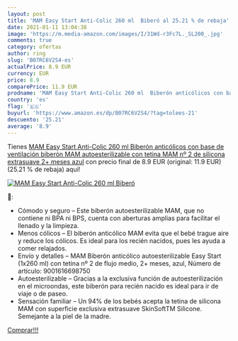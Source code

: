 ```yaml
---
layout: post
title: 'MAM Easy Start Anti-Colic 260 ml  Biberó al 25.21 % de rebaja'
date: 2021-01-11 13:04:38
image: 'https://m.media-amazon.com/images/I/31Wd-r3Fc7L._SL200_.jpg'
comments: true
category: ofertas
author: ring
slug: 'B07RC6V2S4-es'
actualPrice: 8.9 EUR
currency: EUR
price: 8.9
comparePrice: 11.9 EUR
prodname: 'MAM Easy Start Anti-Colic 260 ml  Biberón anticólicos con base de ventilación  biberón MAM autoesterilizable con tetina MAM nº 2 de silicona extrasuave  2+ meses  azul'
country: 'es'
flag: '🇪🇸'
buyurl: 'https://www.amazon.es/dp/B07RC6V2S4/?tag=tolees-21'
descuento: '25.21'
average: '8.9'
---
```


Tienes [MAM Easy Start Anti-Colic 260 ml  Biberón anticólicos con base de ventilación  biberón MAM autoesterilizable con tetina MAM nº 2 de silicona extrasuave  2+ meses  azul](https://www.amazon.es/dp/B07RC6V2S4/?tag=tolees-21) con precio final de  8.9 EUR (original: 11.9 EUR) (25.21 %  de rebaja) aqui!

[![MAM Easy Start Anti-Colic 260 ml  Biberó](https://m.media-amazon.com/images/I/31Wd-r3Fc7L._SL200_.jpg)](https://www.amazon.es/dp/B07RC6V2S4/?tag=tolees-21)

🔎:

- Cómodo y seguro – Este biberón autoesterilizable MAM, que no contiene ni BPA ni BPS, cuenta con aberturas amplias para facilitar el llenado y la limpieza.
- Menos cólicos – El biberón anticólico MAM evita que el bebé trague aire y reduce los cólicos. Es ideal para los recién nacidos, pues les ayuda a comer relajados.
- Envío y detalles – MAM Biberón anticólico autoesterilizable Easy Start (1x260 ml) con tetina nº 2 de flujo medio, 2+ meses, azul, Número de artículo: 9001616698750
- Autoesterilizable – Gracias a la exclusiva función de autoesterilización en el microondas, este biberón para recién nacido es ideal para ir de viaje o de paseo.
- Sensación familiar – Un 94% de los bebés acepta la tetina de silicona MAM con superficie exclusiva extrasuave SkinSoftTM Silicone. Semejante a la piel de la madre.

[Comprar!!!](https://www.amazon.es/dp/B07RC6V2S4/?tag=tolees-21)
